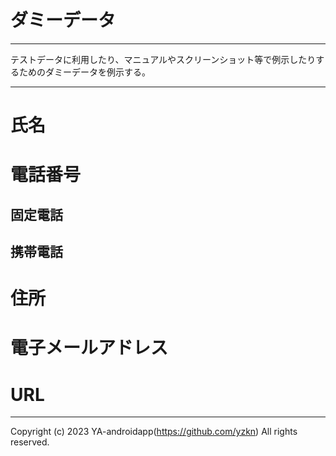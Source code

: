 # ダミーデータ

---

テストデータに利用したり、マニュアルやスクリーンショット等で例示したりするためのダミーデータを例示する。

---

# 氏名

# 電話番号

## 固定電話

## 携帯電話

# 住所

# 電子メールアドレス

# URL

---

Copyright (c) 2023 YA-androidapp(https://github.com/yzkn) All rights reserved.
